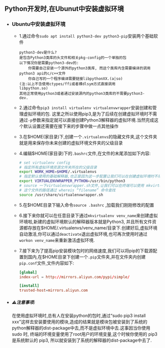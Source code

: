 ## Python开发时,在Ubunut中安装虚拟环境

- ### Ubuntu中安装虚拟环境

  - 1.通过命令`sudo apt install python3-dev python3-pip`安装两个基础软件

    ```text
    python3-dev是什么?
    是包含Python3类库的头文件和相关pkg-config的一个单独的包
    以下情况你是需要python3-dev的:
    	你需要自己安装一个源外的python3类库, 而这个类库内含需要编译的调用python3 api的c/c++文件
    	你自己写的一个程序编译需要链接libpythonXX.(a|so)
    (注:以上不含使用ctypes/ffi或者裸dlsym方式直接调用				libpython.so)
    其他正常使用python3或者通过安装源内的python3类库的不需要python3-		dev.
    ```

  - 2.通过命令`pip3 install virtualenv virtualenvwrapper`安装创建和管理虚拟环境的包. 这里之所以使用pip3,是为了后续在创建虚拟环境时不需通过`-p`参数来指定就可以直接创建Python3解释器的虚拟环境.当然完成这个默认设置还需要在接下来的步骤中做一点其他操作

  - 3.在$HOME(家目录)下,创建一个`.virtualenvs`的隐藏文件夹,这个文件夹就是用来保存你未来创建的虚拟环境文件夹的父级目录

  - 4.编辑$HOME(家目录)下的`.bashrc`文件,在文件的末尾添加如下内容:

    ```bash
    # set virtualenv config
    # 指定所有虚拟环境资源文件夹所在的父级目录
    export WORK_HOME=$HOME/.virtualenvs
    # 指定默认使用的基础解释器,也正是因为这一步配置让我们可以在创建虚拟环境时不用再通过 -p 指定就默认创建基于Python3的虚拟环境
    export VIRTUALENVWRAPPER_PYTHON=/usr/bin/python3
    # source 一下virtualenvwrapper.sh文件,让我们可以在终端可以使用 mkvirtualenv、workon等命令.
    # 这个文件的路径通过 whereis “filename” 命令查找
    source /usr/share/virtualenvwrapper.sh
    ```

  - 5.在$HOME目录下输入命令`source .bashrc` ,加载我们刚刚修改的配置

  - 6.接下来你就可以在任意目录下通过`mkvirtualenv venv_name`来创建虚拟环境啦,新建的虚拟环境默认的解释器版本就是Python3, 并且所有文件资源都存放在$HOME/.virtualenvs/venv_name/目录下.创建好后,虚拟环境自动激活,你可以通过`deactivate`退出虚拟环境,也可再次使用时通过`workon venv_name`来重新激活虚拟环境.

  - 7.接下来为了提高pip安装模块包时的网络速度,我们可以将pip的下载源配置到国内,在$HOME目录下创建一个`.pip`文件夹,并在文件夹内创建`pip.conf`文件,文件内容如下:

    ```conf
    [global]
    index-url = http://mirrors.aliyun.com/pypi/simple/
    
    [install]
    trusted-host=mirrors.aliyun.com
    ```

- ##### ⚠️注意事项:

  在使用虚拟环境时,总有人在安装python的包时,通过“sudo pip3 install xxx”这样去安装要使用的模块,造成的结果就是模块包被安装到了系统的python解释器的dist-package中去,而不是虚拟环境中去.这事因当你使用 sudo 时, 终端的环境变量使用了root用户的环境变量,这个时候你使用的 pip3 是系统默认的 pip3, 所以就安装到了系统的解释器的dist-package中去了.


